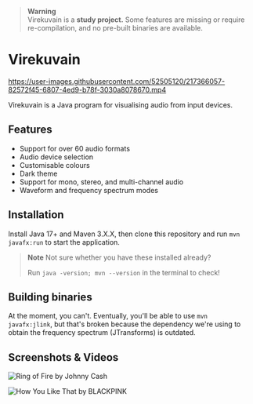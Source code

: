 > **Warning**  
> Virekuvain is a **study project.** Some features are missing or require re-compilation, and no pre-built binaries are available.

# Virekuvain

https://user-images.githubusercontent.com/52505120/217366057-82572f45-6807-4ed9-b78f-3030a8078670.mp4

Virekuvain is a Java program for visualising audio from input devices.

## Features

- Support for over 60 audio formats
- Audio device selection
- Customisable colours
- Dark theme
- Support for mono, stereo, and multi-channel audio
- Waveform and frequency spectrum modes

## Installation

Install Java 17+ and Maven 3.X.X, then clone this repository and run `mvn javafx:run` to start the application.

> **Note**
> Not sure whether you have these installed already?  
>
> Run `java -version; mvn --version` in the terminal to check!

## Building binaries

At the moment, you can't. Eventually, you'll be able to use `mvn javafx:jlink`, but that's broken because the
dependency we're using to obtain the frequency spectrum (JTransforms) is outdated.

## Screenshots & Videos

![Ring of Fire by Johnny Cash](https://user-images.githubusercontent.com/52505120/217363664-92a44992-5061-44a7-93f5-ba31d70c5b08.png)

![How You Like That by BLACKPINK](https://user-images.githubusercontent.com/52505120/217363940-c957fc7e-34be-4807-8fb0-48c859b5188b.png)
